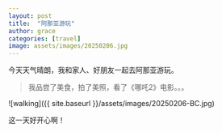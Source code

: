 ```yaml
---
layout: post
title:  "阿那亚游玩"
author: grace
categories: [travel]
image: assets/images/20250206.jpg
---
```

今天天气晴朗，我和家人、好朋友一起去阿那亚游玩。

>我品尝了美食，拍了美照，看了《哪吒2》电影。。。

![walking]({{ site.baseurl }}/assets/images/20250206-BC.jpg)

这一天好开心啊！
